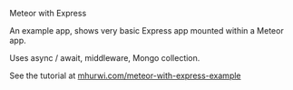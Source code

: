 Meteor with Express

An example app, shows very basic Express app mounted within a Meteor app.

Uses async / await, middleware, Mongo collection.

See the tutorial at [mhurwi.com/meteor-with-express-example](http://www.mhurwi.com/meteor-with-express/)
